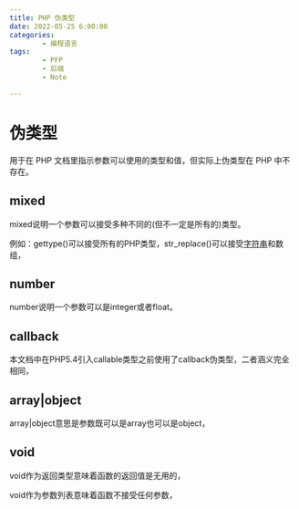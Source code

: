 ```yaml
---
title: PHP 伪类型
date: 2022-05-25 6:00:00
categories:
        - 编程语言
tags:
        - PFP
        - 后端
        - Note

---
```


# 伪类型

用于在 PHP 文档里指示参数可以使用的类型和值，但实际上伪类型在 PHP 中不存在。

## mixed

mixed说明一个参数可以接受多种不同的(但不一定是所有的)类型。

例如：gettype()可以接受所有的PHP类型，str_replace()可以接受[字符串](https://so.csdn.net/so/search?q=字符串&spm=1001.2101.3001.7020)和数组，

## number

number说明一个参数可以是integer或者float。

## callback

本文档中在PHP5.4引入callable类型之前使用了callback伪类型，二者涵义完全相同，

## array|object

array|object意思是参数既可以是array也可以是object，

## void

void作为返回类型意味着函数的返回值是无用的，

void作为参数列表意味着函数不接受任何参数，


